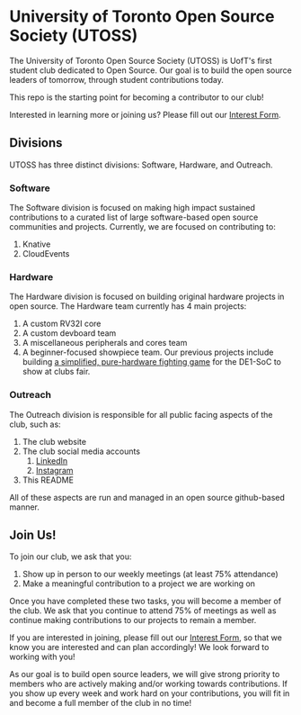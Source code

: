 # University of Toronto Open Source Society (UTOSS)

The University of Toronto Open Source Society (UTOSS) is UofT's first student
club dedicated to Open Source. Our goal is to build the open source leaders of
tomorrow, through student contributions today.

This repo is the starting point for becoming a contributor to our club!

Interested in learning more or joining us? Please fill out our [Interest Form][outreach-form].

## Divisions

UTOSS has three distinct divisions: Software, Hardware, and Outreach.

### Software

The Software division is focused on making high impact sustained contributions
to a curated list of large software-based open source communities and projects.
Currently, we are focused on contributing to:

1. Knative
1. CloudEvents

### Hardware

The Hardware division is focused on building original hardware projects in open
source. The Hardware team currently has 4 main projects:

1. A custom RV32I core
2. A custom devboard team
3. A miscellaneous peripherals and cores team
4. A beginner-focused showpiece team.
Our previous projects include building [a 
simplified, pure-hardware fighting game](https://github.com/UTOSS/UTOSS_summer_2t4) for the DE1-SoC to show at clubs fair.

### Outreach

The Outreach division is responsible for all public facing aspects of the club,
such as:

1. The club website
1. The club social media accounts
   1. [LinkedIn](https://www.linkedin.com/company/utoss/)
   1. [Instagram](https://www.instagram.com/ut_oss)
1. This README

All of these aspects are run and managed in an open source github-based manner.

## Join Us!

To join our club, we ask that you:

1. Show up in person to our weekly meetings (at least 75% attendance)
1. Make a meaningful contribution to a project we are working on

Once you have completed these two tasks, you will become a member of the club.
We ask that you continue to attend 75% of meetings as well as continue making contributions
to our projects to remain a member.

If you are interested in joining, please fill out our [Interest Form][outreach-form],
so that we know you are interested and can plan accordingly! We look forward to
working with you!

As our goal is to build open source leaders, we will give strong priority to
members who are actively making and/or working towards contributions. If you
show up every week and work hard on your contributions, you will fit in and
become a full member of the club in no time!

[outreach-form]: https://docs.google.com/forms/d/e/1FAIpQLSeX02WEhJbI33dGQJponuacsJ9tV237N-5vM1TwKvAITYGb2Q/viewform
